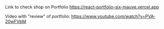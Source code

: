 Link to check shop on Portfolio https://react-portfolio-six-mauve.vercel.app

Video with "review" of portfolio: https://www.youtube.com/watch?v=PVA-20wFVbM
